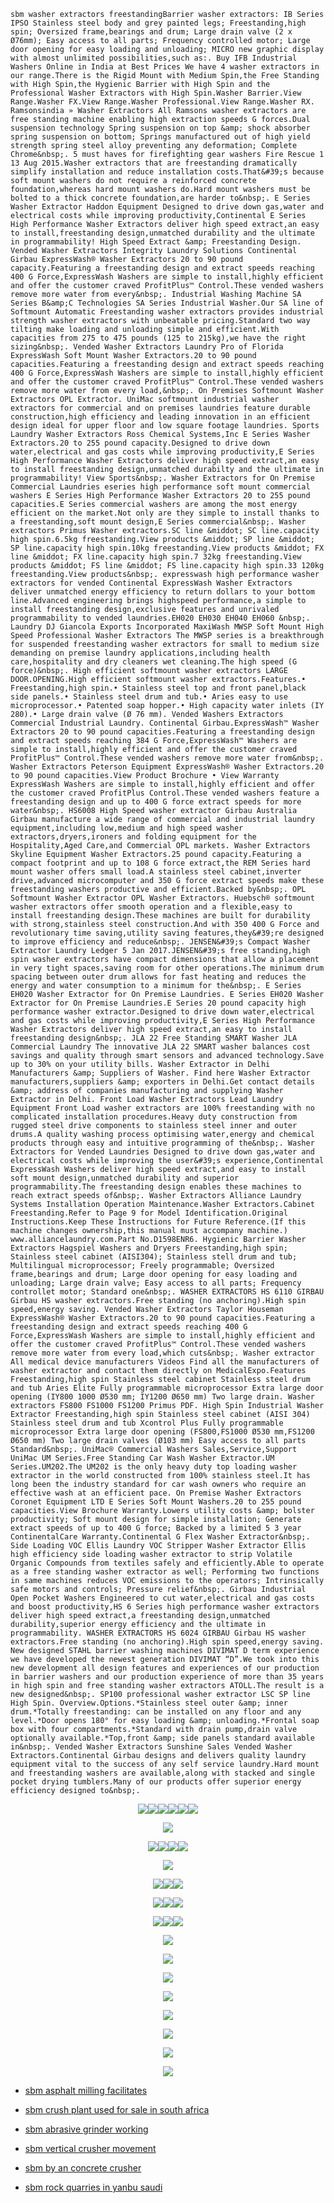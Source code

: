 
```
sbm washer extractors freestandingBarrier washer extractors: IB Series IPSO Stainless steel body and grey painted legs; Freestanding,high spin; Oversized frame,bearings and drum; Large drain valve (2 x Ø76mm); Easy access to all parts; Frequency controlled motor; Large door opening for easy loading and unloading; MICRO new graphic display with almost unlimited possibilities,such as:. Buy IFB Industrial Washers Online in India at Best Prices We have 4 washer extractors in our range.There is the Rigid Mount with Medium Spin,the Free Standing with High Spin,the Hygienic Barrier with High Spin and the Professional Washer Extractors with High Spin.Washer Barrier.View Range.Washer FX.View Range.Washer Professional.View Range.Washer RX. Ramsonsindia » Washer Extractors All Ramsons washer extractors are free standing machine enabling high extraction speeds G forces.Dual suspension technology Spring suspension on top &amp; shock absorber spring suspension on bottom; Springs manufactured out of high yield strength spring steel alloy preventing any deformation; Complete Chrome&nbsp;. 5 must haves for firefighting gear washers Fire Rescue 1 13 Aug 2015.Washer extractors that are freestanding dramatically simplify installation and reduce installation costs.That&#39;s because soft mount washers do not require a reinforced concrete foundation,whereas hard mount washers do.Hard mount washers must be bolted to a thick concrete foundation,are harder to&nbsp;. E Series Washer Extractor Haddon Equipment Designed to drive down gas,water and electrical costs while improving productivity,Continental E Series High Performance Washer Extractors deliver high speed extract,an easy to install,freestanding design,unmatched durability and the ultimate in programmability! High Speed Extract &amp; Freestanding Design. Vended Washer Extractors Integrity Laundry Solutions Continental Girbau ExpressWash® Washer Extractors 20 to 90 pound capacity.Featuring a freestanding design and extract speeds reaching 400 G Force,ExpressWash Washers are simple to install,highly efficient and offer the customer craved ProfitPlus™ Control.These vended washers remove more water from every&nbsp;. Industrial Washing Machine SA Series B&amp;C Technologies SA Series Industrial Washer.Our SA line of Softmount Automatic Freestanding washer extractors provides industrial strength washer extractors with unbeatable pricing.Standard two way tilting make loading and unloading simple and efficient.With capacities from 275 to 475 pounds (125 to 215kg),we have the right sizing&nbsp;. Vended Washer Extractors Laundry Pro of Florida ExpressWash Soft Mount Washer Extractors.20 to 90 pound capacities.Featuring a freestanding design and extract speeds reaching 400 G Force,ExpressWash Washers are simple to install,highly efficient and offer the customer craved ProfitPlus™ Control.These vended washers remove more water from every load,&nbsp;. On Premises Softmount Washer Extractors OPL Extractor. UniMac softmount industrial washer extractors for commercial and on premises laundries feature durable construction,high efficiency and leading innovation in an efficient design ideal for upper floor and low square footage laundries. Sports Laundry Washer Extractors Ross Chemical Systems,Inc E Series Washer Extractors.20 to 255 pound capacity.Designed to drive down water,electrical and gas costs while improving productivity,E Series High Performance Washer Extractors deliver high speed extract,an easy to install freestanding design,unmatched durabilty and the ultimate in programmability! View Sports&nbsp;. Washer Extractors for On Premise Commercial Laundries eseries high performance soft mount commercial washers E Series High Performance Washer Extractors 20 to 255 pound capacities.E Series commercial washers are among the most energy efficient on the market.Not only are they simple to install thanks to a freestanding,soft mount design,E Series commercial&nbsp;. Washer extractors Primus Washer extractors.SC line &middot; SC line.capacity high spin.6.5kg freestanding.View products &middot; SP line &middot; SP line.capacity high spin.10kg freestanding.View products &middot; FX line &middot; FX line.capacity high spin.7 32kg freestanding.View products &middot; FS line &middot; FS line.capacity high spin.33 120kg freestanding.View products&nbsp;. expresswash high performance washer extractors for vended Continental ExpressWash Washer Extractors deliver unmatched energy efficiency to return dollars to your bottom line.Advanced engineering brings highspeed performance,a simple to install freestanding design,exclusive features and unrivaled programmability to vended laundries.EH020 EH030 EH040 EH060 &nbsp;. Laundry DJ Giancola Exports Incorporated MaxiWash MWSP Soft Mount High Speed Professional Washer Extractors The MWSP series is a breakthrough for suspended freestanding washer extractors for small to medium size demanding on premise laundry applications,including health care,hospitality and dry cleaners wet cleaning.The high speed (G force)&nbsp;. High efficient softmount washer extractors LARGE DOOR.OPENING.High efficient softmount washer extractors.Features.• Freestanding,high spin.• Stainless steel top and front panel,black side panels.• Stainless steel drum and tub.• Aries easy to use microprocessor.• Patented soap hopper.• High capacity water inlets (IY 280).• Large drain valve (Ø 76 mm). Vended Washers Extractors Commercial Industrial Laundry. Continental Girbau.ExpressWash™ Washer Extractors 20 to 90 pound capacities.Featuring a freestanding design and extract speeds reaching 384 G Force,ExpressWash™ Washers are simple to install,highly efficient and offer the customer craved ProfitPlus™ Control.These vended washers remove more water from&nbsp;. Washer Extractors Peterson Equipment ExpressWash® Washer Extractors.20 to 90 pound capacities.View Product Brochure • View Warranty ExpressWash Washers are simple to install,highly efficient and offer the customer craved ProfitPlus Control.These vended washers feature a freestanding design and up to 400 G force extract speeds for more water&nbsp;. HS6008 High Speed washer extractor Girbau Australia Girbau manufacture a wide range of commercial and industrial laundry equipment,including low,medium and high speed washer extractors,dryers,ironers and folding equipment for the Hospitality,Aged Care,and Commercial OPL markets. Washer Extractors Skyline Equipment Washer Extractors.25 pound capacity.Featuring a compact footprint and up to 108 G force extract,the REM Series hard mount washer offers small load.A stainless steel cabinet,inverter drive,advanced microcomputer and 350 G force extract speeds make these freestanding washers productive and efficient.Backed by&nbsp;. OPL Softmount Washer Extractor OPL Washer Extractors. Huebsch® softmount washer extractors offer smooth operation and a flexible,easy to install freestanding design.These machines are built for durability with strong,stainless steel construction.And with 350 400 G Force and revolutionary time saving,utility saving features,they&#39;re designed to improve efficiency and reduce&nbsp;. JENSEN&#39;s Compact Washer Extractor Laundry Ledger 5 Jan 2017.JENSEN&#39;s free standing,high spin washer extractors have compact dimensions that allow a placement in very tight spaces,saving room for other operations.The minimum drum spacing between outer drum allows for fast heating and reduces the energy and water consumption to a minimum for the&nbsp;. E Series EH020 Washer Extractor for On Premise Laundries. E Series EH020 Washer Extractor for On Premise Laundries.E Series 20 pound capacity high performance washer extractor.Designed to drive down water,electrical and gas costs while improving productivity,E Series High Performance Washer Extractors deliver high speed extract,an easy to install freestanding design&nbsp;. JLA 22 Free Standing SMART Washer JLA Commercial Laundry The innovative JLA 22 SMART washer balances cost savings and quality through smart sensors and advanced technology.Save up to 30% on your utility bills. Washer Extractor in Delhi Manufacturers &amp; Suppliers of Washer. Find here Washer Extractor manufacturers,suppliers &amp; exporters in Delhi.Get contact details &amp; address of companies manufacturing and supplying Washer Extractor in Delhi. Front Load Washer Extractors Lead Laundry Equipment Front Load washer extractors are 100% freestanding with no complicated installation procedures.Heavy duty construction from rugged steel drive components to stainless steel inner and outer drums.A quality washing process optimising water,energy and chemical products through easy and intuitive programming of the&nbsp;. Washer Extractors for Vended Laundries Designed to drive down gas,water and electrical costs while improving the user&#39;s experience,Continental ExpressWash Washers deliver high speed extract,and easy to install soft mount design,unmatched durability and superior programmability.The freestanding design enables these machines to reach extract speeds of&nbsp;. Washer Extractors Alliance Laundry Systems Installation Operation Maintenance.Washer Extractors.Cabinet Freestanding.Refer to Page 9 for Model Identification.Original Instructions.Keep These Instructions for Future Reference.(If this machine changes ownership,this manual must accompany machine.) www.alliancelaundry.com.Part No.D1598ENR6. Hygienic Barrier Washer Extractors Hagspiel Washers and Dryers Freestanding,high spin; Stainless steel cabinet (AISI304); Stainless stell drum and tub; Multilingual microprocessor; Freely programmable; Oversized frame,bearings and drum; Large door opening for easy loading and unloading; Large drain valve; Easy access to all parts; Frequency controllet motor; Standard one&nbsp;. WASHER EXTRACTORS HS 6110 GIRBAU Girbau HS washer extractors.Free standing (no anchoring).High spin speed,energy saving. Vended Washer Extractors Taylor Houseman ExpressWash® Washer Extractors.20 to 90 pound capacities.Featuring a freestanding design and extract speeds reaching 400 G Force,ExpressWash Washers are simple to install,highly efficient and offer the customer craved ProfitPlus™ Control.These vended washers remove more water from every load,which cuts&nbsp;. Washer extractor All medical device manufacturers Videos Find all the manufacturers of washer extractor and contact them directly on MedicalExpo.Features Freestanding,high spin Stainless steel cabinet Stainless steel drum and tub Aries Elite Fully programmable microprocessor Extra large door opening (IY800 1000 Ø530 mm; IY1200 Ø650 mm) Two large drain. Washer extractors FS800 FS1000 FS1200 Primus PDF. High Spin Industrial Washer Extractor Freestanding,high spin Stainless steel cabinet (AISI 304) Stainless steel drum and tub Xcontrol Plus Fully programmable microprocessor Extra large door opening (FS800,FS1000 Ø530 mm,FS1200 Ø650 mm) Two large drain valves (Ø103 mm) Easy access to all parts Standard&nbsp;. UniMac® Commercial Washers Sales,Service,Support UniMac UM Series.Free Standing Car Wash Washer Extractor.UM Series.UM202.The UM202 is the only heavy duty top loading washer extractor in the world constructed from 100% stainless steel.It has long been the industry standard for car wash owners who require an effective wash at an efficient pace. On Premise Washer Extractors Coronet Equipment LTD E Series Soft Mount Washers.20 to 255 pound capacities.View Brochure Warranty.Lowers utility costs &amp; bolster productivity; Soft mount design for simple installation; Generate extract speeds of up to 400 G force; Backed by a limited 5 3 year ContinentalCare Warranty.Continental G Flex Washer Extractor&nbsp;. Side Loading VOC Ellis Laundry VOC Stripper Washer Extractor Ellis high efficiency side loading washer extractor to strip Volatile Organic Compounds from textiles safely and efficiently.Able to operate as a free standing washer extractor as well; Performing two functions in same machines reduces VOC emissions to the operators; Intrinsically safe motors and controls; Pressure relief&nbsp;. Girbau Industrial Open Pocket Washers Engineered to cut water,electrical and gas costs and boost productivity,HS 6 Series high performance washer extractors deliver high speed extract,a freestanding design,unmatched durability,superior energy efficiency and the ultimate in programmability. WASHER EXTRACTORS HS 6024 GIRBAU Girbau HS washer extractors.Free standing (no anchoring).High spin speed,energy saving. New designed STAHL barrier washing machines DIVIMAT D term experience we have developed the newest generation DIVIMAT “D”.We took into this new development all design features and experiences of our production in barrier washers and our production experience of more than 35 years in high spin and free standing washer extractors ATOLL.The result is a new designed&nbsp;. SP100 professional washer extractor LSC SP line High Spin. Overview.Options.*Stainless steel outer &amp; inner drum.*Totally freestanding: can be installed on any floor and any level.*Door opens 180° for easy loading &amp; unloading.*Frontal soap box with four compartments.*Standard with drain pump,drain valve optionally available.*Top,front &amp; side panels standard available in&nbsp;. Vended Washer Extractors Sunshine Sales Vended Washer Extractors.Continental Girbau designs and delivers quality laundry equipment vital to the success of any self service laundry.Hard mount and freestanding washers are available,along with stacked and single pocket drying tumblers.Many of our products offer superior energy efficiency designed to&nbsp;. 
```

<div align="center">
  
<a rel="nofollow" href="https://m.shibang-china.com?f=github&k=sbm+washer+extractors+freestanding"><img src="https://static.shibang-china.com/en/l.png"></a><img src="https://static.shibang-china.com/en/hw.png"><a rel="nofollow" href="https://m.shibang-china.com/product/?f=github&k=sbm+washer+extractors+freestanding"><img src="https://static.shibang-china.com/en/p.png"></a><a rel="nofollow" href="https://m.shibang-china.com/cases/?f=github&k=sbm+washer+extractors+freestanding"><img src="https://static.shibang-china.com/en/c.png"></a><a rel="nofollow" href="https://m.shibang-china.com/news/?f=github&k=sbm+washer+extractors+freestanding"><img src="https://static.shibang-china.com/en/n.png"></a><a rel="nofollow" href="https://m.shibang-china.com?f=github&k=sbm+washer+extractors+freestanding"><img src="https://static.shibang-china.com/en/m.png"></a>

<a rel="nofollow" href="https://m.shibang-china.com/product/?f=github&k=sbm+washer+extractors+freestanding"><img src="https://static.shibang-china.com/en/b.jpg"></a>
  
<a rel="nofollow" href="https://m.shibang-china.com/solution-aggregate.html?f=github&k=sbm+washer+extractors+freestanding"><img src="https://static.shibang-china.com/en/a.jpg"></a><a rel="nofollow" href="https://m.shibang-china.com/solution-mine.html?f=github&k=sbm+washer+extractors+freestanding"><img src="https://static.shibang-china.com/en/m.jpg"></a><a rel="nofollow" href="https://m.shibang-china.com/solution-mill.html?f=github&k=sbm+washer+extractors+freestanding"><img src="https://static.shibang-china.com/en/g.jpg"></a><a rel="nofollow" href="https://m.shibang-china.com/solution-epc.html?f=github&k=sbm+washer+extractors+freestanding"><img src="https://static.shibang-china.com/en/e.jpg"></a>

<a rel="nofollow" href="https://m.shibang-china.com/product/?f=github&k=sbm+washer+extractors+freestanding"><img src="https://static.shibang-china.com/en/a-p.png"></a>

<a rel="nofollow" href="https://m.shibang-china.com/product/crusher/c6x.html?f=github&k=sbm+washer+extractors+freestanding"><img src="https://static.shibang-china.com/en/j.jpg"></a><a rel="nofollow" href="https://m.shibang-china.com/product/crusher/ci5x.html?f=github&k=sbm+washer+extractors+freestanding"><img src="https://static.shibang-china.com/en/i.jpg"></a><a rel="nofollow" href="https://m.shibang-china.com/product/crusher/hst.html?f=github&k=sbm+washer+extractors+freestanding"><img src="https://static.shibang-china.com/en/c.jpg"></a>

<a rel="nofollow" href="https://m.shibang-china.com/product/mill/mtw.html?f=github&k=sbm+washer+extractors+freestanding"><img src="https://static.shibang-china.com/en/mtw.jpg"></a><a rel="nofollow" href="https://m.shibang-china.com/product/mill/scm.html?f=github&k=sbm+washer+extractors+freestanding"><img src="https://static.shibang-china.com/en/scm.jpg"></a><a rel="nofollow" href="https://m.shibang-china.com/product/mill/lm.html?f=github&k=sbm+washer+extractors+freestanding"><img src="https://static.shibang-china.com/en/lm.jpg"></a>

<a rel="nofollow" href="https://m.shibang-china.com/product/sand/vsi6x.html?f=github&k=sbm+washer+extractors+freestanding"><img src="https://static.shibang-china.com/en/6x.jpg"></a><a rel="nofollow" href="https://m.shibang-china.com/product/sand/vu.html?f=github&k=sbm+washer+extractors+freestanding"><img src="https://static.shibang-china.com/en/vu.jpg"></a><a rel="nofollow" href="https://m.shibang-china.com/product/mobile/klun.html?f=github&k=sbm+washer+extractors+freestanding"><img src="https://static.shibang-china.com/en/k.jpg"></a>

<a rel="nofollow" href="https://m.shibang-china.com/cases/?f=github&k=sbm+washer+extractors+freestanding"><img src="https://static.shibang-china.com/en/case.png"></a>

<a rel="nofollow" href="https://m.shibang-china.com/cases/aggregate/202.html?f=github&k=sbm+washer+extractors+freestanding"><img src="https://static.shibang-china.com/en/c-1.jpg"></a>

<a rel="nofollow" href="https://m.shibang-china.com/cases/aggregate/203.html?f=github&k=sbm+washer+extractors+freestanding"><img src="https://static.shibang-china.com/en/c-2.jpg"></a>

<a rel="nofollow" href="https://m.shibang-china.com/cases/mill/123.html?f=github&k=sbm+washer+extractors+freestanding"><img src="https://static.shibang-china.com/en/c-3.jpg"></a>

<a rel="nofollow" href="https://m.shibang-china.com/contact_us.html?f=github&k=sbm+washer+extractors+freestanding"><img src="https://static.shibang-china.com/en/contact.png"></a>

<a rel="nofollow" href="https://swt.shibang-china.com/?f=github&k=sbm+washer+extractors+freestanding"><img src="https://static.shibang-china.com/en/chat.png"></a>

<a rel="nofollow" href="https://whatsapp.shibangsoft.com/WhatsApp.php?f=github&k=sbm+washer+extractors+freestanding"><img src="https://static.shibang-china.com/en/whatsapp.png"></a>

<a rel="nofollow" href="https://m.shibang-china.com/?f=github&k=sbm+washer+extractors+freestanding"><img src="https://static.shibang-china.com/en/website.png"></a>

</div>


* [sbm asphalt milling facilitates](sbm%20asphalt%20milling%20facilitates.md)

* [sbm crush plant used for sale in south africa](sbm%20crush%20plant%20used%20for%20sale%20in%20south%20africa.md)

* [sbm abrasive grinder working](sbm%20abrasive%20grinder%20working.md)

* [sbm vertical crusher movement](sbm%20vertical%20crusher%20movement.md)

* [sbm by an concrete crusher](sbm%20by%20an%20concrete%20crusher.md)

* [sbm rock quarries in yanbu saudi](sbm%20rock%20quarries%20in%20yanbu%20saudi.md)
